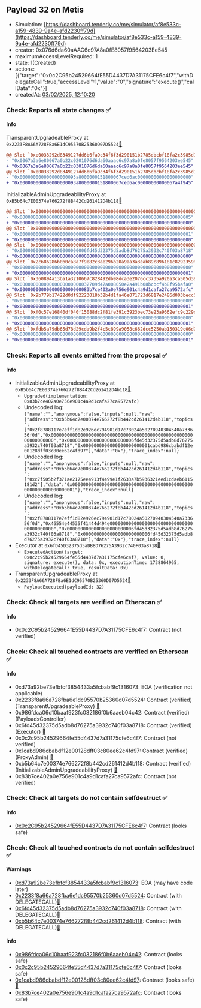 ## Payload 32 on Metis

- Simulation: [https://dashboard.tenderly.co/me/simulator/af8e533c-a159-4839-9a4e-afd2230ff79d](https://dashboard.tenderly.co/me/simulator/af8e533c-a159-4839-9a4e-afd2230ff79d)
- creator: 0x076d6da60aAAC6c97A8a0fE8057f9564203Ee545
- maximumAccessLevelRequired: 1
- state: 1(Created)
- actions: [{"target":"0x0c2C95b24529664fE55D4437D7A31175CFE6c4f7","withDelegateCall":true,"accessLevel":1,"value":"0","signature":"execute()","callData":"0x"}]
- createdAt: [03/02/2025, 12:10:20](https://explorer.metis.io/tx/0xe3d84554dd4c4ab84649380c23790a261c6b7849d8b88705fe4e19ed87637cef)

### Check: Reports all state changes :white_check_mark:

#### Info


TransparentUpgradeableProxy at `0x2233F8A66A728FBa6E1dC95570B25360D07D5524`[:ghost:](https://github.com/bgd-labs/aave-address-book "GovernanceV3Metis.PAYLOADS_CONTROLLER")
```diff
@@ Slot `0xe0033292d8349127dd6b6fa9c34f6f3d290151b2785dbcbf18fa2c3985d1f743` @@
- "0x0067a3a6e80067a0b22c0201076d6da60aaac6c97a8a0fe8057f9564203ee545"
+ "0x0067a3a6e80067a0b22c0301076d6da60aaac6c97a8a0fe8057f9564203ee545"
@@ Slot `0xe0033292d8349127dd6b6fa9c34f6f3d290151b2785dbcbf18fa2c3985d1f744` @@
- "0x000000000000000000093a8000000151800067ced6ac00000000000000000000"
+ "0x000000000000000000093a8000000151800067ced6ac00000000000067a4f945"
```

InitializableAdminUpgradeabilityProxy at `0xB5b64c7E00374e766272f8B442Cd261412D4b118`[:ghost:](https://github.com/bgd-labs/aave-address-book "AaveV3Metis.COLLECTOR")
```diff
@@ Slot `0x0000000000000000000000000000000000000000000000000000000000000000` @@
- "0x0000000000000000000000000000000000000000000000000000000000000005"
+ "0x0000000000000000000000000000000000000000000000000000000000000000"
@@ Slot `0x0000000000000000000000000000000000000000000000000000000000000033` @@
- "0x0000000000000000000000000000000000000000000000000000000000000001"
+ "0x0000000000000000000000000000000000000000000000000000000000000000"
@@ Slot `0x0000000000000000000000000000000000000000000000000000000000000034` @@
- "0x0000000000000000000000006fd45d32375d5adb8d76275a3932c740f03a8718"
+ "0x0000000000000000000000000000000000000000000000000000000000000000"
@@ Slot `0x2c686286b0b0ca8a7f9e82c3ae296b20a9aa3a3eab89c896181c8292359f0063` @@
- "0x0000000000000000000000000000000000000000000000000000000000000000"
+ "0x0000000000000000000000000000000000000000000000000000000000000001"
@@ Slot `0x360894a13ba1a3210667c828492db98dca3e2076cc3735a920a3ca505d382bbc` @@
- "0x00000000000000000000000032709d47a008050e2a491b08bcbcf4b8f95bafa0"
+ "0x00000000000000000000000083b7ce402a0e756e901c4a9d1cafa27ca9572afc"
@@ Slot `0x9b779b17422d0df92223018b32b4d1fa46e071723d6817e2486d003becc55f00` @@
- "0x0000000000000000000000000000000000000000000000000000000000000000"
+ "0x0000000000000000000000000000000000000000000000000000000000000001"
@@ Slot `0xf0c57e16840df040f15088dc2f81fe391c3923bec73e23a9662efc9c229c6a00` @@
- "0x0000000000000000000000000000000000000000000000000000000000000000"
+ "0x0000000000000000000000000000000000000000000000000000000000000001"
@@ Slot `0xfdb5a79db65d78d29cda9b2f4c5c899a9058c662dcc5250ab150319c06d7199e` @@
- "0x0000000000000000000000000000000000000000000000000000000000000000"
+ "0x0000000000000000000000000000000000000000000000000000000000000001"
```


### Check: Reports all events emitted from the proposal :white_check_mark:

#### Info

- InitializableAdminUpgradeabilityProxy at `0xB5b64c7E00374e766272f8B442Cd261412D4b118`[:ghost:](https://github.com/bgd-labs/aave-address-book "AaveV3Metis.COLLECTOR")
  - `Upgraded(implementation: 0x83b7ce402a0e756e901c4a9d1cafa27ca9572afc)`
  - Undecoded log: `{"name":"","anonymous":false,"inputs":null,"raw":{"address":"0xb5b64c7e00374e766272f8b442cd261412d4b118","topics":["0x2f8788117e7eff1d82e926ec794901d17c78024a50270940304540a733656f0d","0x0000000000000000000000000000000000000000000000000000000000000000","0x0000000000000000000000006fd45d32375d5adb8d76275a3932c740f03a8718","0x0000000000000000000000001cabd986cbabdf12e00128dff03c80ee62c4fd97"],"data":"0x"},"trace_index":null}`
  - Undecoded log: `{"name":"","anonymous":false,"inputs":null,"raw":{"address":"0xb5b64c7e00374e766272f8b442cd261412d4b118","topics":["0xc7f505b2f371ae2175ee4913f4499e1f2633a7b5936321eed1cdaeb6115181d2"],"data":"0x0000000000000000000000000000000000000000000000000000000000000001"},"trace_index":null}`
  - Undecoded log: `{"name":"","anonymous":false,"inputs":null,"raw":{"address":"0xb5b64c7e00374e766272f8b442cd261412d4b118","topics":["0x2f8788117e7eff1d82e926ec794901d17c78024a50270940304540a733656f0d","0x46554e44535f41444d494e000000000000000000000000000000000000000000","0x0000000000000000000000006fd45d32375d5adb8d76275a3932c740f03a8718","0x0000000000000000000000006fd45d32375d5adb8d76275a3932c740f03a8718"],"data":"0x"},"trace_index":null}`
- Executor at `0x6fD45D32375d5aDB8D76275A3932c740F03a8718`[:ghost:](https://github.com/bgd-labs/aave-address-book "AaveV3Metis.ACL_ADMIN, GovernanceV3Metis.EXECUTOR_LVL_1")
  - `ExecutedAction(target: 0x0c2c95b24529664fe55d4437d7a31175cfe6c4f7, value: 0, signature: execute(), data: 0x, executionTime: 1738864965, withDelegatecall: true, resultData: 0x)`
- TransparentUpgradeableProxy at `0x2233F8A66A728FBa6E1dC95570B25360D07D5524`[:ghost:](https://github.com/bgd-labs/aave-address-book "GovernanceV3Metis.PAYLOADS_CONTROLLER")
  - `PayloadExecuted(payloadId: 32)`

### Check: Check all targets are verified on Etherscan :white_check_mark:

#### Info

- 0x0c2C95b24529664fE55D4437D7A31175CFE6c4f7: Contract (not verified) 

### Check: Check all touched contracts are verified on Etherscan :white_check_mark:

#### Info

- 0xd73a92be73efbfcf3854433a5fcbabf9c1316073: EOA (verification not applicable)
- 0x2233f8a66a728fba6e1dc95570b25360d07d5524: Contract (verified) (TransparentUpgradeableProxy) [:ghost:](https://github.com/bgd-labs/aave-address-book "GovernanceV3Metis.PAYLOADS_CONTROLLER")
- 0x986fdca06d10baaf923fc032186f0b6aaeb04c42: Contract (verified) (PayloadsController) 
- 0x6fd45d32375d5adb8d76275a3932c740f03a8718: Contract (verified) (Executor) [:ghost:](https://github.com/bgd-labs/aave-address-book "AaveV3Metis.ACL_ADMIN, GovernanceV3Metis.EXECUTOR_LVL_1")
- 0x0c2c95b24529664fe55d4437d7a31175cfe6c4f7: Contract (not verified) 
- 0x1cabd986cbabdf12e00128dff03c80ee62c4fd97: Contract (verified) (ProxyAdmin) [:ghost:](https://github.com/bgd-labs/aave-address-book "MiscMetis.PROXY_ADMIN")
- 0xb5b64c7e00374e766272f8b442cd261412d4b118: Contract (verified) (InitializableAdminUpgradeabilityProxy) [:ghost:](https://github.com/bgd-labs/aave-address-book "AaveV3Metis.COLLECTOR")
- 0x83b7ce402a0e756e901c4a9d1cafa27ca9572afc: Contract (not verified) 

### Check: Check all targets do not contain selfdestruct :white_check_mark:

#### Info

- [0x0c2C95b24529664fE55D4437D7A31175CFE6c4f7](https://explorer.metis.io/address/0x0c2C95b24529664fE55D4437D7A31175CFE6c4f7): Contract (looks safe)

### Check: Check all touched contracts do not contain selfdestruct :white_check_mark:

#### Warnings

- [0xd73a92be73efbfcf3854433a5fcbabf9c1316073](https://explorer.metis.io/address/0xd73a92be73efbfcf3854433a5fcbabf9c1316073): EOA (may have code later)
- [0x2233f8a66a728fba6e1dc95570b25360d07d5524](https://explorer.metis.io/address/0x2233f8a66a728fba6e1dc95570b25360d07d5524): Contract (with DELEGATECALL)[:ghost:](https://github.com/bgd-labs/aave-address-book "GovernanceV3Metis.PAYLOADS_CONTROLLER")
- [0x6fd45d32375d5adb8d76275a3932c740f03a8718](https://explorer.metis.io/address/0x6fd45d32375d5adb8d76275a3932c740f03a8718): Contract (with DELEGATECALL)[:ghost:](https://github.com/bgd-labs/aave-address-book "AaveV3Metis.ACL_ADMIN, GovernanceV3Metis.EXECUTOR_LVL_1")
- [0xb5b64c7e00374e766272f8b442cd261412d4b118](https://explorer.metis.io/address/0xb5b64c7e00374e766272f8b442cd261412d4b118): Contract (with DELEGATECALL)[:ghost:](https://github.com/bgd-labs/aave-address-book "AaveV3Metis.COLLECTOR")

#### Info

- [0x986fdca06d10baaf923fc032186f0b6aaeb04c42](https://explorer.metis.io/address/0x986fdca06d10baaf923fc032186f0b6aaeb04c42): Contract (looks safe)
- [0x0c2c95b24529664fe55d4437d7a31175cfe6c4f7](https://explorer.metis.io/address/0x0c2c95b24529664fe55d4437d7a31175cfe6c4f7): Contract (looks safe)
- [0x1cabd986cbabdf12e00128dff03c80ee62c4fd97](https://explorer.metis.io/address/0x1cabd986cbabdf12e00128dff03c80ee62c4fd97): Contract (looks safe)[:ghost:](https://github.com/bgd-labs/aave-address-book "MiscMetis.PROXY_ADMIN")
- [0x83b7ce402a0e756e901c4a9d1cafa27ca9572afc](https://explorer.metis.io/address/0x83b7ce402a0e756e901c4a9d1cafa27ca9572afc): Contract (looks safe)

